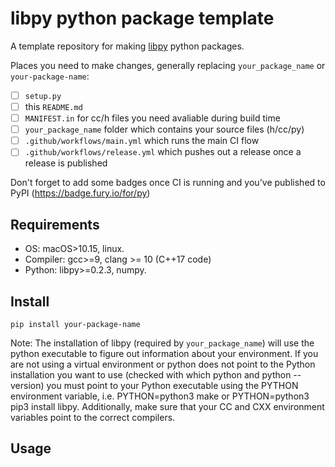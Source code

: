 # libpy python package template

A template repository for making [libpy](https://github.com/quantopian/libpy) python packages.

Places you need to make changes, generally replacing `your_package_name` or `your-package-name`:

- [ ] `setup.py`
- [ ] this `README.md`
- [ ] `MANIFEST.in` for cc/h files you need avaliable during build time
- [ ] `your_package_name` folder which contains your source files (h/cc/py)
- [ ] `.github/workflows/main.yml` which runs the main CI flow
- [ ] `.github/workflows/release.yml` which pushes out a release once a release is published

Don't forget to add some badges once CI is running and you've published to PyPI (https://badge.fury.io/for/py)


## Requirements

- OS: macOS>10.15, linux.
- Compiler: gcc>=9, clang >= 10 (C++17 code)
- Python: libpy>=0.2.3, numpy.

## Install

`pip install your-package-name`

Note: The installation of libpy (required by `your_package_name`) will use the python executable to figure out information about your environment. If you are not using a virtual environment or python does not point to the Python installation you want to use (checked with which python and python --version) you must point to your Python executable using the PYTHON environment variable, i.e. PYTHON=python3 make or PYTHON=python3 pip3 install libpy. Additionally, make sure that your CC and CXX environment variables point to the correct compilers.

## Usage

```

```

